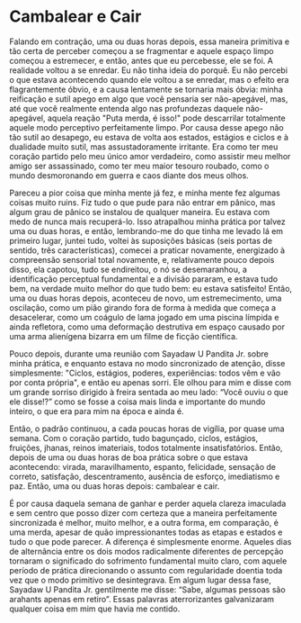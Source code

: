 # Cambalear e Cair

Falando em contração, uma ou duas horas depois, essa maneira primitiva e tão certa de perceber começou a se fragmentar e aquele espaço limpo começou a estremecer, e então, antes que eu percebesse, ele se foi. A realidade voltou a se enredar. Eu não tinha ideia do porquê. Eu não percebi o que estava acontecendo quando ele voltou a se enredar, mas o efeito era flagrantemente óbvio, e a causa lentamente se tornaria mais óbvia: minha reificação e sutil apego em algo que você pensaria ser não-apegável, mas, até que você realmente entenda algo nas profundezas daquele não-apegável, aquela reação "Puta merda, é isso!" pode descarrilar totalmente aquele modo perceptivo perfeitamente limpo. Por causa desse apego não tão sutil ao desapego, eu estava de volta aos estados, estágios e ciclos e à dualidade muito sutil, mas assustadoramente irritante. Era como ter meu coração partido pelo meu único amor verdadeiro, como assistir meu melhor amigo ser assassinado, como ter meu maior tesouro roubado, como o mundo desmoronando em guerra e caos diante dos meus olhos.

Pareceu a pior coisa que minha mente já fez, e minha mente fez algumas coisas muito ruins. Fiz tudo o que pude para não entrar em pânico, mas algum grau de pânico se instalou de qualquer maneira. Eu estava com medo de nunca mais recuperá-lo. Isso atrapalhou minha prática por talvez uma ou duas horas, e então, lembrando-me do que tinha me levado lá em primeiro lugar, juntei tudo, voltei às suposições básicas (seis portas de sentido, três características), comecei a praticar novamente, energizado à compreensão sensorial total novamente, e, relativamente pouco depois disso, ela capotou, tudo se endireitou, o nó se desemaranhou, a identificação perceptual fundamental e a divisão pararam, e estava tudo bem, na verdade muito melhor do que tudo bem: eu estava satisfeito! Então, uma ou duas horas depois, aconteceu de novo, um estremecimento, uma oscilação, como um pião girando fora de forma à medida que começa a desacelerar, como um coágulo de lama jogado em uma piscina límpida e ainda refletora, como uma deformação destrutiva em espaço causado por uma arma alienígena bizarra em um filme de ficção científica.

Pouco depois, durante uma reunião com Sayadaw U Pandita Jr. sobre minha prática, e enquanto estava no modo sincronizado de atenção, disse simplesmente: "Ciclos, estágios, poderes, experiências: todos vêm e vão por conta própria", e então eu apenas sorri. Ele olhou para mim e disse com um grande sorriso dirigido à freira sentada ao meu lado: “Você ouviu o que ele disse!?” como se fosse a coisa mais linda e importante do mundo inteiro, o que era para mim na época e ainda é.

Então, o padrão continuou, a cada poucas horas de vigília, por quase uma semana. Com o coração partido, tudo bagunçado, ciclos, estágios, fruições, jhanas, reinos imateriais, todos totalmente insatisfatórios. Então, depois de uma ou duas horas de boa prática sobre o que estava acontecendo: virada, maravilhamento, espanto, felicidade, sensação de correto, satisfação, descentramento, ausência de esforço, imediatismo e paz. Então, uma ou duas horas depois: cambalear e cair.

É por causa daquela semana de ganhar e perder aquela clareza imaculada e sem centro que posso dizer com certeza que a maneira perfeitamente sincronizada é melhor, muito melhor, e a outra forma, em comparação, é uma merda, apesar de quão impressionantes todas as etapas e estados e tudo o que pode parecer. A diferença é simplesmente enorme. Aqueles dias de alternância entre os dois modos radicalmente diferentes de percepção tornaram o significado do sofrimento fundamental muito claro, com aquele período de prática direcionando o assunto com regularidade doentia toda vez que o modo primitivo se desintegrava. Em algum lugar dessa fase, Sayadaw U Pandita Jr. gentilmente me disse: “Sabe, algumas pessoas são arahants apenas em retiro”. Essas palavras aterrorizantes galvanizaram qualquer coisa em mim que havia me contido.
